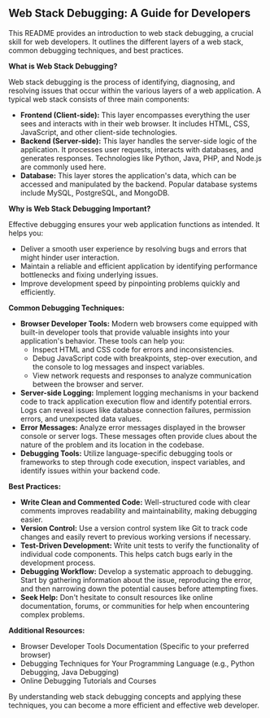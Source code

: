 ## Web Stack Debugging: A Guide for Developers

This README provides an introduction to web stack debugging, a crucial skill for web developers. It outlines the different layers of a web stack, common debugging techniques, and best practices.

**What is Web Stack Debugging?**

Web stack debugging is the process of identifying, diagnosing, and resolving issues that occur within the various layers of a web application. A typical web stack consists of three main components:

* **Frontend (Client-side):** This layer encompasses everything the user sees and interacts with in their web browser. It includes HTML, CSS, JavaScript, and other client-side technologies.
* **Backend (Server-side):** This layer handles the server-side logic of the application. It processes user requests, interacts with databases, and generates responses. Technologies like Python, Java, PHP, and Node.js are commonly used here.
* **Database:** This layer stores the application's data, which can be accessed and manipulated by the backend. Popular database systems include MySQL, PostgreSQL, and MongoDB.

**Why is Web Stack Debugging Important?**

Effective debugging ensures your web application functions as intended. It helps you:

* Deliver a smooth user experience by resolving bugs and errors that might hinder user interaction.
* Maintain a reliable and efficient application by identifying performance bottlenecks and fixing underlying issues.
* Improve development speed by pinpointing problems quickly and efficiently.

**Common Debugging Techniques:**

* **Browser Developer Tools:** Modern web browsers come equipped with built-in developer tools that provide valuable insights into your application's behavior. These tools can help you:
    * Inspect HTML and CSS code for errors and inconsistencies.
    * Debug JavaScript code with breakpoints, step-over execution, and the console to log messages and inspect variables.
    * View network requests and responses to analyze communication between the browser and server.
* **Server-side Logging:** Implement logging mechanisms in your backend code to track application execution flow and identify potential errors. Logs can reveal issues like database connection failures, permission errors, and unexpected data values.
* **Error Messages:** Analyze error messages displayed in the browser console or server logs. These messages often provide clues about the nature of the problem and its location in the codebase.
* **Debugging Tools:** Utilize language-specific debugging tools or frameworks to step through code execution, inspect variables, and identify issues within your backend code.

**Best Practices:**

* **Write Clean and Commented Code:** Well-structured code with clear comments improves readability and maintainability, making debugging easier.
* **Version Control:** Use a version control system like Git to track code changes and easily revert to previous working versions if necessary.
* **Test-Driven Development:** Write unit tests to verify the functionality of individual code components. This helps catch bugs early in the development process.
* **Debugging Workflow:** Develop a systematic approach to debugging. Start by gathering information about the issue, reproducing the error, and then narrowing down the potential causes before attempting fixes.
* **Seek Help:** Don't hesitate to consult resources like online documentation, forums, or communities for help when encountering complex problems.

**Additional Resources:**

* Browser Developer Tools Documentation (Specific to your preferred browser)
* Debugging Techniques for Your Programming Language (e.g., Python Debugging, Java Debugging)
* Online Debugging Tutorials and Courses

By understanding web stack debugging concepts and applying these techniques, you can become a more efficient and effective web developer.

